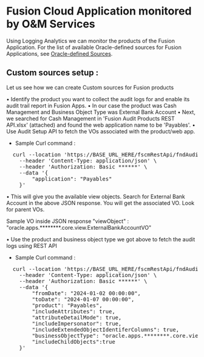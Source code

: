 # Fusion Cloud Application monitored by O&M Services

Using Logging Analytics we can monitor the products of the Fusion Application. For the list of available Oracle-defined sources for Fusion Applications, see [Oracle-defined Sources](https://docs.oracle.com/en-us/iaas/logging-analytics/doc/oracle-defined-sources.html#GUID-7DB43543-E971-4797-8971-DC9700326CAA).

## Custom sources setup :

Let us see how we can create Custom sources for Fusion products

•	Identify the product you want to collect the audit logs for and enable its audit trail report in Fusion Apps.
•	In our case the product was Cash Management and Business Object Type was External Bank Account
•	Next, we searched for Cash Management in 'Fusion Audit Products REST API.xlsx' (attached) and found the web application name to be 'Payables'.
•	Use Audit Setup API to fetch the VOs associated with the product/web app.

 * Sample Curl command :
<pre>
  curl --location 'https://BASE_URL_HERE/fscmRestApi/fndAuditRESTService/audittrail/get-auditsetup' \
    --header 'Content-Type: application/json' \
    --header 'Authorization: Basic ******' \
    --data '{
        "application": "Payables"
    }'
</pre>
•	This will give you the available view objects. Search for External Bank Account in the above JSON response. You will get the associated VO. Look for parent VOs.

  Sample VO inside JSON response
 "viewObject" : "oracle.apps.********.core.view.ExternalBankAccountVO"

•	Use the product and business object type we got above to fetch the audit logs using REST API

  * Sample Curl command :
  <pre>
  curl --location 'https://BASE_URL_HERE/fscmRestApi/fndAuditRESTService/audittrail/getaudithistory?pageSize=50&pageNumber=1' \
    --header 'Content-Type: application/json' \
    --header 'Authorization: Basic ******' \
    --data '{
        "fromDate": "2024-01-02 00:00:00",
        "toDate": "2024-01-07 00:00:00",
        "product": "Payables",
        "includeAttributes": true,
        "attributeDetailMode": true,
        "includeImpersonator": true,
        "includeExtendedObjectIdentiferColumns": true,
        "businessObjectType": "oracle.apps.********.core.view.ExternalBankAccountVO",
        "includeChildObjects":true
    }'
</pre>
